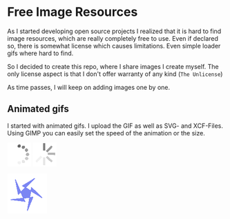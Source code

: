 # Free Image Resources

As I started developing open source projects I realized that it is hard to find image resources, 
which are really completely free to use. Even if declared so, there is somewhat license which causes
limitations. Even simple loader gifs where hard to find.

So I decided to create this repo, where I share images I create myself. The only license aspect is that
I don't offer warranty of any kind (`The Unlicense`)

As time passes, I will keep on adding images one by one.

## Animated gifs

I started with animated gifs. I upload the GIF as well as SVG- and XCF-Files. Using GIMP you can easily set the speed of the animation or the size.

![](Gif-Animations/loader/loader.gif)
![](Gif-Animations/loader2/loader.gif)

![](Gif-Animations/star/star_blue.gif)

